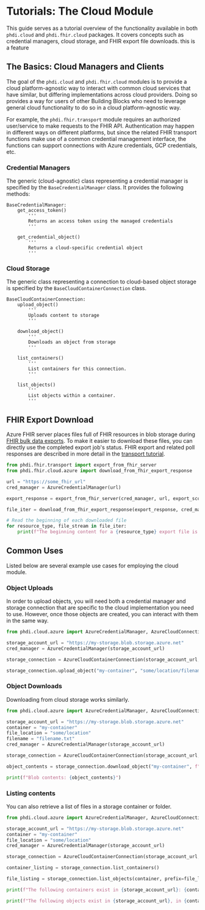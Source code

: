 # Tutorials: The Cloud Module

This guide serves as a tutorial overview of the functionality available in both `phdi.cloud` and `phdi.fhir.cloud` packages. It covers concepts such as credential managers, cloud storage, and FHIR export file downloads.
this is a feature

## The Basics: Cloud Managers and Clients

The goal of the `phdi.cloud` and `phdi.fhir.cloud` modules is to provide a cloud platform-agnostic way to interact with common cloud services that have similar, but differing implementations across cloud providers. Doing so provides a way for users of other Building Blocks who need to leverage general cloud functionality to do so in a cloud platform-agnostic way.

For example, the `phdi.fhir.transport` module requires an authorized user/service to make requests to the FHIR API. Authentication may happen in different ways on different platforms, but since the related FHIR transport functions make use of a common credential management interface, the functions can support connections with Azure credentials, GCP credentials, etc.

### Credential Managers

The generic (cloud-agnostic) class representing a credential manager is specified by the `BaseCredentialManager` class. It provides the following methods:

```
BaseCredentialManager:
    get_access_token()
        '''
        Returns an access token using the managed credentials
        '''

    get_credential_object()
        '''
        Returns a cloud-specific credential object
        '''
```

### Cloud Storage

The generic class representing a connection to cloud-based object storage is specified by the `BaseCloudContainerConnection` class.

```
BaseCloudContainerConnection:
    upload_object()
        '''
        Uploads content to storage
        '''

    download_object()
        '''
        Downloads an object from storage
        '''

    list_containers()
        '''
        List containers for this connection.
        '''

    list_objects()
        '''
        List objects within a container.
        '''
```

## FHIR Export Download

Azure FHIR server places files full of FHIR resources in blob storage during [FHIR bulk data exports](http://hl7.org/fhir/uv/bulkdata/export/index.html). To make it easier to download these files, you can directly use the completed export job's status. FHIR export and related poll responses are described in more detail in the [transport tutorial](transport-tutorial.md).

```python
from phdi.fhir.transport import export_from_fhir_server
from phdi.fhir.cloud.azure import download_from_fhir_export_response

url = "https://some_fhir_url"
cred_manager = AzureCredentialManager(url)

export_response = export_from_fhir_server(cred_manager, url, export_scope="Patient", since="2022-01-01T00:00:00Z", resource_type="Patient,Observation")

file_iter = download_from_fhir_export_response(export_response, cred_manager)

# Read the beginning of each downloaded file
for resource_type, file_stream in file_iter:
    print(f"The beginning content for a {resource_type} export file is: {file_stream.read(50)}")
```

## Common Uses

Listed below are several example use cases for employing the cloud module.

### Object Uploads

In order to upload objects, you will need both a credential manager and storage connection that are specific to the cloud implementation you need to use. However, once those objects are created, you can interact with them in the same way.

```python
from phdi.cloud.azure import AzureCredentialManager, AzureCloudConnectionManager

storage_account_url = "https://my-storage.blob.storage.azure.net"
cred_manager = AzureCredentialManager(storage_account_url)

storage_connection = AzureCloudContainerConnection(storage_account_url, cred_manager)

storage_connection.upload_object("my-container", "some/location/filename.txt", message="Hello world!")
```

### Object Downloads

Downloading from cloud storage works similarly.

```python
from phdi.cloud.azure import AzureCredentialManager, AzureCloudConnectionManager

storage_account_url = "https://my-storage.blob.storage.azure.net"
container = "my-container"
file_location = "some/location"
filename = "filename.txt"
cred_manager = AzureCredentialManager(storage_account_url)

storage_connection = AzureCloudContainerConnection(storage_account_url, cred_manager)

object_contents = storage_connection.download_object("my-container", f"{file_location}/{filename}")

print(f"Blob contents: {object_contents}")
```

### Listing contents

You can also retrieve a list of files in a storage container or folder.

```python
from phdi.cloud.azure import AzureCredentialManager, AzureCloudConnectionManager

storage_account_url = "https://my-storage.blob.storage.azure.net"
container = "my-container"
file_location = "some/location"
cred_manager = AzureCredentialManager(storage_account_url)

storage_connection = AzureCloudContainerConnection(storage_account_url, cred_manager)

container_listing = storage_connection.list_containers()

file_listing = storage_connection.list_objects(container, prefix=file_location)

print(f"The following containers exist in {storage_account_url}: {container_listing}")

print(f"The following objects exist in {storage_account_url}, in {container}/{file_location}: {file_listing}")
```
